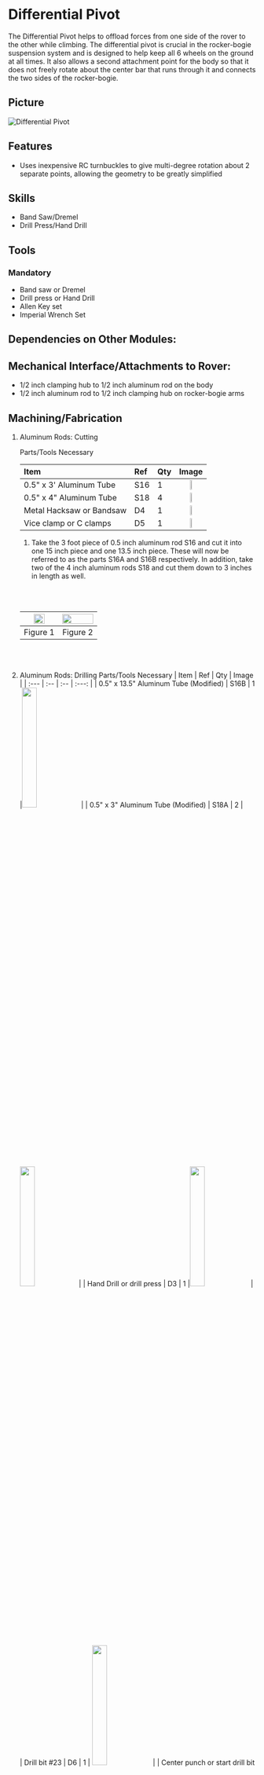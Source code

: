 # Differential Pivot

The Differential Pivot helps to offload forces from one side of the rover to the other while climbing. The differential pivot is crucial in the rocker-bogie suspension system and is designed to help keep all 6 wheels on the ground at all times. It also allows a second attachment point for the body so that it does not freely rotate about the center bar that runs through it and connects the two sides of the rocker-bogie.

## Picture

![Differential Pivot](/images/differential_pivot/Differential_Pivot.png) 

## Features 

  * Uses inexpensive RC turnbuckles to give multi-degree rotation about 2 separate points, allowing the geometry to be greatly simplified

## Skills

  * Band Saw/Dremel
  * Drill Press/Hand Drill

## Tools

### Mandatory 

  * Band saw or Dremel
  * Drill press or Hand Drill
  * Allen Key set
  * Imperial Wrench Set

## Dependencies on Other Modules:

## Mechanical Interface/Attachments to Rover:
  * 1/2 inch clamping hub to 1/2 inch aluminum rod on the body
  * 1/2 inch aluminum rod to 1/2 inch clamping hub on rocker-bogie arms

## Machining/Fabrication

1. Aluminum Rods: Cutting

    Parts/Tools Necessary

    | Item | Ref | Qty | Image |
    | :--- | :-- | :-- | :---: |
    | 0.5" x 3' Aluminum Tube | S16 | 1 | <img src="/images/components/structural/S16.png" width="25%">|
    | 0.5" x 4" Aluminum Tube | S18 | 4 | <img src="/images/components/structural/S18.png" width="25%"> |
    | Metal Hacksaw or Bandsaw | D4 | 1  |  <img src="/images/components/tools/D4.png" width="25%"> |
    | Vice clamp or C clamps | D5 | 1 |  <img src="/images/components/tools/D5.png" width="25%">|

    1. Take the 3 foot piece of 0.5 inch aluminum rod S16 and cut it into one 15 inch piece and one 13.5 inch piece. These will now be referred to as the parts S16A and S16B respectively. In addition, take two of the 4 inch aluminum rods S18 and cut them down to 3 inches in length as well.

    <br/><br/>

    | <img src="/images/differential_pivot/15inch_cut.png" width="60%"> | <img src="/images/differential_pivot/3inch_cut.png" width="100%">|
    |:-:|:-:|
    | Figure 1| Figure 2 |

    <br/><br/>

2. Aluminum Rods: Drilling
    Parts/Tools Necessary
    | Item | Ref | Qty | Image |
    | :--- | :-- | :-- | :---: |
    | 0.5" x 13.5" Aluminum Tube (Modified) | S16B | 1 |<img src="/images/components/structural/S16.png" width="25%">|
    | 0.5" x 3" Aluminum Tube (Modified) | S18A | 2 | <img src="/images/components/structural/S16.png" width="25%">|
    | Hand Drill or drill press | D3 | 1 |<img src="/images/components/tools/D3.png" width="25%"> |
    | Drill bit #23 | D6 | 1 | <img src="/images/components/tools/D6.jpeg" width="25%"> |
    | Center punch or start drill bit | D7 | 1 | <img src="/images/components/tools/D7.jpeg" width="25%">  |
    | Vice or V-clamp | D8 | 1 |<img src="/images/components/tools/D8.png" width="25%">  | 


    The turnbuckles must be attached to the differential pivot and rocker-bogie arm. We will accomplish this by drilling holes in the aluminum beam S16B and attaching two 5-hole aluminum bars on each side.
    
    1. Using a vice or clamp, firmly grab onto the 0.5 x 13.5 inch rod S16B with the end extending out around 2 inches from the edge of the vice/clamp. Mark the dimensions as shown in Figure 3. Carefully use a center drill to start the a center hole for these holes. It is important that the center hole is as centered as possible to prevent the bit from walk- ing/slipping during drilling, which could result in the bit breaking. Then, use a #23 (0.154 inch diameter) drill bit and drill all the way through both sides of the rod. This makes the S16B’ part.


    <br/><br/>

    | <img src="/images/differential_pivot/Differential_Pivot_Cut.png" width="100%"> |
    | :--: |
    | Figure 3 |


    <br/><br/>

    2. Test the holes by taking the 5 Hole Aluminum Beams S21 and screws B7 and making sure that the screws go all the way through as shown in Figure 4. If they do not fit, you can Figure 3: Testing the differential pivot holes Flip the rod around and repeat the steps for the other side, making sure to align the holes’ axes as much as possible such that the holes are all parallel to the previous set.

    <br/><br/>

    | <img src="/images/differential_pivot/Differential_Align.png" width="100%"> |
    | :--: |
    | Figure 4 |
    
    <br/><br/>

    3. Next, take two of the 0.5x3 inch hollow rods S18 and create the same set of holes as before, showed again in Figure 5 (this time, drill holes on just one end of each of the rods). Test each of the sets of holes to make sure the 5-hole aluminum beams will attach to each of the rods. These will now be the part S18B

    <br/><br/>

    | <img src="/images/differential_pivot/Differential_Standoff_Cut.png" width="100%"> |
    | :--: |
    | Figure 5 |

    <br/><br/>

## Mechanical Assembly
  Parts/Tools Necessary

  | Item | Ref | Qty | Image |
  | :--- | :-- | :-- | :---: |
  | Single Pattern Bracket | S8 | 1 | <img src="/images/components/structural/S16.png" width="25%"> |
  | 0.5" Circular Clamping Hub | S13 | 1 | <img src="/images/components/structural/S13.png" width="25%">|
  | 0.5" x 13.5" Aluminum Tube (Modified) | S16B | 1 |<img src="/images/components/structural/S16B.png" width="25%">|
  | 0.5" x 3" Aluminum Tube (Modified) | S18B | 2 | <img src="/images/components/structural/S18B.png" width="25%">|
  | 0.5" Bottom Bore Clamp | S20 | 2 | <img src="/images/components/structural/S20pngjpg" width="25%">| 
  | 5 Hole Aluminum Beam | S21 | 8 | <img src="/images/components/structural/S21.png" width="25%">|
  | RC Turnbluckle | S32 | 2 |<img src="/images/components/structural/S32.jpg" width="25%">| 
  | #6-32x1/4" Button Head Screw | B1 | 8 | <img src="/images/components/screws/B1.png" width="25%"> |
  | #6-32x1.25" Button Head Screw | B7 | 8 |<img src="/images/components/screws/B7.png" width="25%"> |
  | #4-40x1.25" Button Head Screw | B9 | 4 | <img src="/images/components/screws/B9.png" width="25%"> |
  | #6-32 Hexnut | B11 | 8 | <img src="/images/components/screws/B11.png" width="25%"> |
  | #4-40 Hexnut | B12 | 4 | <img src="/images/components/screws/B12.png" width="25%"> |
  | #4-40 Washer | W2 | 24 | <img src="/images/components/washers/W2.png" width="25%"> | 
  | Wrench Set | D1 | 1 | <img src="/images/components/tools/D1.png" width="25%"> |
  | Allen Key Set | D2 | 1 | <img src="/images/components/tools/D2.png" width="25%"> |


1. Build clamping hub assembly: Attach the the bottom bore clamping hubs S20 to the single pattern bracket S8 using screws B1. Then mount the 0.5” clamping hub S13 to the bottom of this assembly using B1 screws.

   <br/><br/>
   
  | <img src="/images/differential_pivot/Diff_Step_1.png" width="100%"> | <img src="/images/differential_pivot/Diff_Step_2.png" width="70%">|
  |:-:|:-:|
  | Figure 6| Figure 7 |


   <br/><br/>

2. Differential Pivot: Attach the turnbuckle S32 to the modified 13.5-inch aluminum rod S16B as shown using the 5-hole aluminum bars S21, washers W2, screws B7 and B9, hex nuts B11 and B12. The outermost screw is the #4 screw, the others are #6.

   <br/><br/>

  | <img src="/images/differential_pivot/Diff_Step_3.png" width="80%"> | <img src="/images/differential_pivot/Diff_Step_4.png" width="100%">|
  |:-:|:-:|
  | Figure 8 | Figure 9 |

   <br/><br/>

3. Differential Pivot continued: Pass the 13.5inch rod through the clamping hub assembly, making sure to center it as much as possible. Then repeat step 2 for the other side of the differential pivot. If necessary, unscrew the turnbuckles (by twisting the middle) to insert the rods into place, then screw the turnbuckle back together.

   <br/><br/>

  | <img src="/images/differential_pivot/Diff_Step_5.png" width="100%">| <img src="/images/differential_pivot/Diff_Step_6.png" width="90%">|
  |:-:|:-:|
  | Figure 8 | Figure 9 |

   <br/><br/>

4. Differential Pivot Vertical rods: Repeat step 2 on each of the the 3 inch aluminum rods S18B. Finally, attach all the pieces of the turnbuckles together. Your differential pivot is now complete.

   <br/><br/>

  | <img src="/images/differential_pivot/Diff_Step_7.png" width="100%"> |
  | :--: |
  | Figure 10 |

   <br/><br/>
   
## Disclaimer

Reference herein to any specific commercial product, process, or service by trade name, trademark, manu- facturer, or otherwise, does not constitute or imply its endorsement by the United States Government or the Jet Propulsion Laboratory, California Institute of Technology. ⃝c 2018 California Institute of Technology. Government sponsorship acknowledged.

